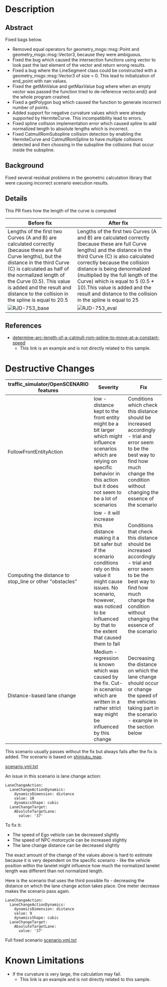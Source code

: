 # Description

## Abstract

Fixed bags below.

- Removed equal operators for geometry_msgs::msg::Point and geometry_msgs::msg::Vector3, because they were ambiguous.
- Fixed the bug which caused the intersection functions using vector to look past the last element of the vector and return wrong results.
- Fixed a bug where the LineSegment class could be constructed with a geometry_msgs::msg::Vector3 of size = 0. This lead to initialization of end_point with nan values.
- Fixed the getMinValue and getMaxValue bug where when an empty vector was passed the function tried to de-reference vector.end() and the whole program crashed.
- Fixed a getPolygon bug which caused the function to generate incorrect number of points.
- Added support for negative curvature values which were already supported by HermiteCurve. This incompatibility lead to errors.
- Fixed spline collision implementation error which caused spline to add normalized length to absolute lengths which is incorrect.
- Fixed CatmullRomSubspline collision detection by enabling the HermiteCurve and CatmullRomSpline to have multiple collisions detected and then choosing in the subspline the collisions that occur inside the subspline.

## Background

Fixed several residual problems in the geometric calculation library that were causing incorrect scenario execution results.

## Details

This PR fixes how the length of the curve is computed

| Before fix                                                                                                                                                                                                                                                                                                            | After fix                                                                                                                                                                                                                                                                                                                                                                                                     |
| --------------------------------------------------------------------------------------------------------------------------------------------------------------------------------------------------------------------------------------------------------------------------------------------------------------------- | ------------------------------------------------------------------------------------------------------------------------------------------------------------------------------------------------------------------------------------------------------------------------------------------------------------------------------------------------------------------------------------------------------------- |
| Lengths of the first two Curves (A and B) are calculated correctly (because these are full Curve lengths), but the distance in the third Curve (C) is calculated as half of the normalized length of the Curve (0.5). This value is added and the result and distance to the collision in the spline is equal to 20.5 | Lengths of the first two Curves (A and B) are calculated correctly (because these are full Curve lengths) and the distance in the third Curve (C) is also calculated correctly because the collision distance is being denormalized (multiplied by the full length of the Curve) which is equal to 5 (0.5 * 10).This value is added and the result and distance to the collision in the spline is equal to 25 |
| ![RJD-753_base](https://github.com/tier4/scenario_simulator_v2/assets/87643052/18b0f1a5-5370-4cf3-a60a-c1af05448d50)                                                                                                                                                                                                  | ![RJD-753_eval](https://github.com/tier4/scenario_simulator_v2/assets/87643052/87570089-bf77-4be8-b950-e3f1fb8499a9)                                                                                                                                                                                                                                                                                          |

## References

- [determine-arc-length-of-a-catmull-rom-spline-to-move-at-a-constant-speed](https://gamedev.stackexchange.com/questions/14985/determine-arc-length-of-a-catmull-rom-spline-to-move-at-a-constant-speed)
  - This link is an example and is not directly related to this sample.

# Destructive Changes

| traffic_simulator/OpenSCENARIO features | Severity | Fix | 
|----------------------------------------------------------|-------------|--------------|
| FollowFrontEntityAction | low - distance kept to the front entity might be a bit larger which might influence scenarios which are relying on specific behavior in this action but it does not seem to be a lot of scenarios | Conditions which check this distance should be increased accordingly - trial and error seem to be the best way to find how much change the condition without changing the essence of the scenario|
|  Computing the distance to stop_line or other "obstacles" | low - it will increase this distance making it a bit safer but if the scenario conditions rely on this value it might cause issues. No scenario, however, was noticed to be influenced by that to the extent that caused them to fail | Conditions that check this distance should be increased accordingly - trial and error seem to be the best way to find how much change the condition without changing the essence of the scenario |
| Distance-based lane change | Medium - regression is known which was caused by the fix. Cut-in scenarios which are written in a rather strict way might be influenced by this change | Decreasing the distance on which the lane change should occur or change the speed of the vehicles taking part in the scenario - example in the section below | 

This scenario usually passes without the fix but always fails after the fix is added. The scenario is based on [shinjuku_map](https://github.com/tier4/AWSIM/releases/download/v1.2.0/shinjuku_map.zip).

[scenario.yml.txt](https://github.com/tier4/scenario_simulator_v2/files/13707779/scenario.yml.txt)

An issue in this scenario is lane change action:

```
LaneChangeAction:
  LaneChangeActionDynamics:
    dynamicsDimension: distance
    value: 10 
    dynamicsShape: cubic
  LaneChangeTarget:
    AbsoluteTargetLane:
      value: '37'
```

To fix it:
- The speed of Ego vehicle can be decreased slightly
- The speed of NPC motorcycle can be increased slightly
- The lane change distance can be decreased slightly

The exact amount of the change of the values above is hard to estimate because it is very dependent on the specific scenario - like the vehicle position within the lanelet might influence how much the normalized lanelet length was different than not normalized length.

Here is the scenario that uses the third possible fix - decreasing the distance on which the lane change action takes place. One meter decrease makes the scenario pass again.

```
LaneChangeAction:
  LaneChangeActionDynamics:
    dynamicsDimension: distance
    value: 9 
    dynamicsShape: cubic
  LaneChangeTarget:
    AbsoluteTargetLane:
      value: '37'
```

Full fixed scenario
[scenario.yml.txt](https://github.com/tier4/scenario_simulator_v2/files/13707839/scenario.yml.txt)

# Known Limitations

- If the curvature is very large, the calculation may fail.
  - This link is an example and is not directly related to this sample.
